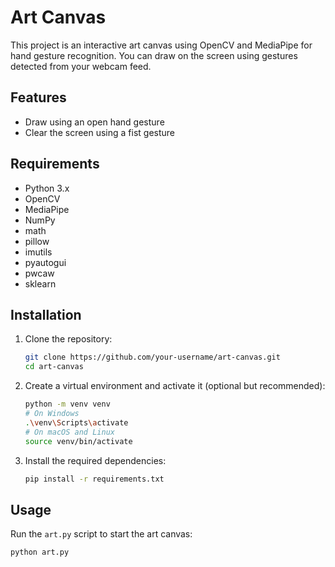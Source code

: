 # Art Canvas

This project is an interactive art canvas using OpenCV and MediaPipe for hand gesture recognition. You can draw on the screen using gestures detected from your webcam feed.

## Features

- Draw using an open hand gesture
- Clear the screen using a fist gesture

## Requirements

- Python 3.x
- OpenCV
- MediaPipe
- NumPy
- math
- pillow
- imutils
- pyautogui
- pwcaw
- sklearn

## Installation

1. Clone the repository:

   ```sh
   git clone https://github.com/your-username/art-canvas.git
   cd art-canvas
   ```
2. Create a virtual environment and activate it (optional but recommended):

   ```sh
   python -m venv venv
   # On Windows
   .\venv\Scripts\activate
   # On macOS and Linux
   source venv/bin/activate
   ```
3. Install the required dependencies:

   ```sh
   pip install -r requirements.txt
   ```

## Usage

Run the `art.py` script to start the art canvas:

```sh
python art.py
```
